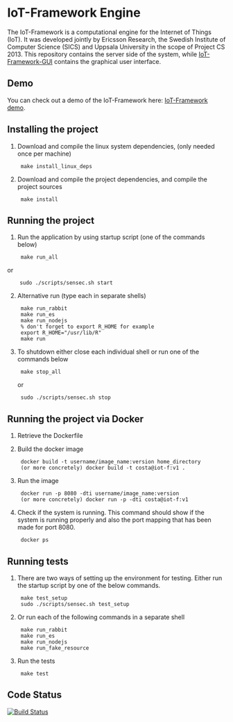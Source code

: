 # IoT-Framework Engine

The IoT-Framework is a computational engine for the Internet of Things (IoT). It was developed jointly by Ericsson Research, the Swedish Institute of Computer Science (SICS) and Uppsala University in the scope of Project CS 2013. This repository contains the server side of the system, while [IoT-Framework-GUI](https://github.com/EricssonResearch/iot-framework-gui) contains the graphical user interface.

## Demo

You can check out a demo of the IoT-Framework here: [IoT-Framework demo](https://vimeo.com/98966770).

## Installing the project

1. Download and compile the linux system dependencies, (only needed once per machine)

        make install_linux_deps

2. Download and compile the project dependencies, and compile the project sources

        make install

## Running the project

1. Run the application by using startup script (one of the commands below)

        make run_all
  
  or
  
        sudo ./scripts/sensec.sh start

2. Alternative run (type each in separate shells)

        make run_rabbit
        make run_es
        make run_nodejs
        % don't forget to export R_HOME for example
        export R_HOME="/usr/lib/R"
        make run

4. To shutdown either close each individual shell or run one of the commands below

        make stop_all

   or
   
        sudo ./scripts/sensec.sh stop

## Running the project via Docker

1. Retrieve the Dockerfile
2. Build the docker image
        
        docker build -t username/image_name:version home_directory
        (or more concretely) docker build -t costa@iot-f:v1 .

3. Run the image
        
        docker run -p 8080 -dti username/image_name:version 
        (or more concretely) docker run -p -dti costa@iot-f:v1

4. Check if the system is running. This command should show if the system is running properly and also the port mapping that has been made for port 8080.

        docker ps
        

## Running tests

1. There are two ways of setting up the environment for testing. Either run the startup script by one of the below commands.

        make test_setup
        sudo ./scripts/sensec.sh test_setup

2. Or run each of the following commands in a separate shell

        make run_rabbit
        make run_es
        make run_nodejs
        make run_fake_resource

3. Run the tests

        make test

## Code Status

[![Build Status](https://travis-ci.org/EricssonResearch/iot-framework-engine.svg)](https://travis-ci.org/EricssonResearch/iot-framework-engine)
